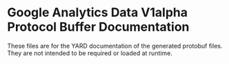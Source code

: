 # Google Analytics Data V1alpha Protocol Buffer Documentation

These files are for the YARD documentation of the generated protobuf files.
They are not intended to be required or loaded at runtime.
